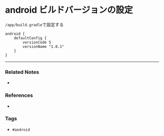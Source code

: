 # android ビルドバージョンの設定
`/app/build.gradle`で設定する

```
android {
    defaultConfig {
        versionCode 5
        versionName "1.0.1"
    }
}
```

----
### Related Notes
- 

### References
- 

### Tags
- `#android` 